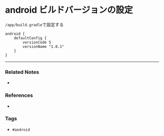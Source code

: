 # android ビルドバージョンの設定
`/app/build.gradle`で設定する

```
android {
    defaultConfig {
        versionCode 5
        versionName "1.0.1"
    }
}
```

----
### Related Notes
- 

### References
- 

### Tags
- `#android` 